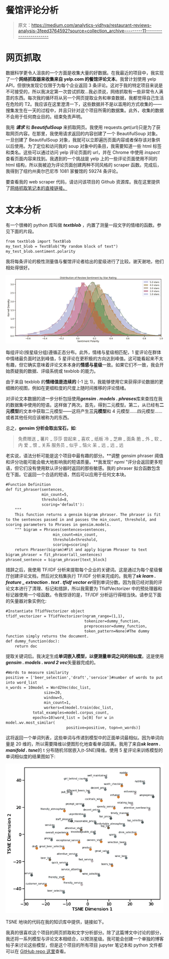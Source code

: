 # 餐馆评论分析

> 原文：<https://medium.com/analytics-vidhya/restaurant-reviews-analysis-3feed3764592?source=collection_archive---------11----------------------->

# 网页抓取

数据科学更令人沮丧的一个方面是收集大量的好数据。在我最近的项目中，我实现了一个**网络抓取器来收集来自 yelp.com 的餐馆评论文本**。我曾计划使用 yelp API，但很快发现它仅限于为每个企业返回 3 条评论。这对于我的特定项目来说是不可接受的，所以我决定第一次尝试抓取…我必须说，网络抓取有一些非常令人满意的东西。每次我的循环将从另一个网页提取业务和审查数据，我都觉得自己生活在危险的 T2。我应该在这里澄清一下，这些数据并不是以滥用的方式收集的——搜集发生在一天的过程中，并且只针对这个项目所需的数据集。此外，收集的数据不会用于任何商业目的。结束免责声明。

我用 ***请求*** 和 ***BeautifulSoup*** 来抓取网页。我使用 requests.get(url)只是为了获取网页内容。在那里，我使用请求返回的内容创建了一个 BeautifulSoup 对象。一旦创建了 BeautifulSoup 对象，我就可以立即遍历页面内容或者保存该对象供以后使用。为了定位和访问我的 soup 对象中的条目，我需要知道一些 html 标签和类名。这些可以通过访问 yelp 评论页面的 url，并在 Chrome 中使用 *inspect* 查看页面内容来找到。我遇到的一个挑战是 yelp 上的一些评论页面使用不同的 html 结构，所以我被迫为评论页面创建两种不同风格的 scraper 函数。完成后，我得到了纽约州奥尔巴尼市 1081 家餐馆的 59274 条评论。

要查看我的 web scraper 代码，请访问该项目的 Github 资源库。我在这里提供了[网络抓取笔记本的直接链接。](https://github.com/DTrimarchi10/nlp_yelp_review_data/blob/master/Project_Data_Gathering.ipynb)

# 文本分析

有一个很棒的 python 库叫做 ***textblob*** ，内置了测量一段文字的情绪的函数。参见下面的片段。

```
from textblob import TextBlob
my_text_blob = TextBlob("My random block of text")
my_test_blob.sentiment.polarity
```

我将每条评论的极性测量值与餐馆评论者给出的星级进行了比较。谢天谢地，他们相处得很好。

![](img/cb7de90dfa9eeb2a489fadd4127a1fd7.png)

每组评论(按星级分组)遵循正态分布。此外，情绪与星级相匹配，1 星评论在群体中情绪最负面时达到峰值，5 星评论在更积极的方向达到峰值。这可能看起来不太有趣，但它确实意味着评论文本本身的**情感与星级**一致。如果它们不一致，我会开始质疑我的数据、评级系统或 texblob 的能力。

由于来自 texblob 的**情绪值是连续的** (-1 比 1)，我能够使用它来获得评论数据的更细微的视图，例如在更细粒度的尺度上随时间推移的评论情绪。

对评论文本数据的进一步分析包括使用***gensim . models . phrases***库来查找在我的数据集中使用的短语。这样做了两次。首先，得到二元模型。第二，从已经有**二元模型**的文本中获取二元模型——这将产生**三元模型**和 4 元模型……四元模型……或者其他任何应该被称为的东西。

总之，**gensim 分析会取出宝石，如**:

> 免费赠送 _ 薯片 _ 莎莎
> 尝起来 _ 喜欢 _ 纸板
> 冷 _ 芝麻 _ 面条
> 脆 _ 外 _ 软 _ 内
> 爱 _ 恨 _ 关系
> 服务员 _ 似乎 _ 恼火
> 呆 _ 远 _ 远 _ 远

老实说，语法分析可能是这个项目中最有趣的部分。**调整 gensim phraser 阈值和评分功能可能会极大地影响我的短语质量。**我发现“ *npmi* ”评分会返回更多短语，但它们没有使用默认评分器时返回的那些敏感。我的 phraser 拟合函数包含在下面。它返回一个合适的短语，然后可以应用于任何文本块。

```
#Function Definition
def fit_phraser(sentences, 
                min_count=5, 
                threshold=8, 
                scoring='default'):
    """
    This function returns a gensim bigram phraser. The phraser is fit to the sentences passed in and passes the min_count, threshold, and scoring parameters to Phrases in gensim.models.
    """ bigram = Phrases(sentences=sentences, 
                     min_count=min_count, 
                     threshold=threshold, 
                     scoring=scoring)
    return Phraser(bigram)#Fit and apply bigram Phraser to text
bigram_phraser = fit_phraser(all_sentences)
phrased_sentence = bigram_phraser[text_block]
```

措辞之后，我使用 TF/IDF 分析来提取每个企业的关键词。这是通过为每个星级餐厅创建评论文档，然后对文档集执行 TF/IDF 分析来完成的。我用了***sk learn . feature _ extraction . text . tfidf vector er***得到单词分数。因为我已经对我的评论文本进行了清理、标记和措辞，所以我需要为 TfidfVectorizer 中的预处理器和标记器使用一个哑函数。令我惊讶的是，TF/IDF 分析运行得相当快。请参见下面的矢量器对象实例化:

```
#Instantiate TfidfVectorizer object
tfidf_vectorizer = TfidfVectorizer(ngram_range=(1,1),
                                   tokenizer=dummy_function,
                                   preprocessor=dummy_function,
                                   token_pattern=None)#The dummy function simply returns the document.
def dummy_function(doc):
    return doc
```

提取关键词后。我决定生成**单词嵌入模型，以便测量单词之间的相似度**。这是使用***gensim . models . word 2 vec***矢量器完成的。

```
#Words to measure similarity
positive = ['beer_selection','draft','service']#number of words to put into word_list
n_words = 10model = Word2Vec(doc_list, 
                 size=20, 
                 window=5, 
                 min_count=1,
                 workers=4)model.train(doc_list, 
            total_examples=model.corpus_count,
            epochs=10)word_list = [w[0] for w in model.wv.most_similar(
                           positive=positive, topn=n_words)]
```

这将返回一个单词列表，这些单词与传递到模型中的正面单词最相似。因为单词向量是 20 维的，所以需要降维以便图形化地查看单词距离。我用了来自***sk learn . manifold . tsne***的 t 分布随机邻居嵌入(t-SNE)降维。使用 5 星评论来训练模型的单词相似度的结果图如下:

![](img/0680129218c9e9e1d6c4ffbd69f561f5.png)

TSNE 地块的代码在我的知识库中提供，链接如下。

我真的很喜欢这个项目的网页抓取和文字分析部分。除了这篇博文中讨论的部分，我还将一系列模型与评论文本相结合，以预测星级。我可能会创建一个单独的博客帖子来讨论这些模型，但是这个项目的所有项目 jupyter 笔记本和 python 文件都可以在 [GitHub repo 这里](https://github.com/DTrimarchi10/nlp_yelp_review_data)查看。